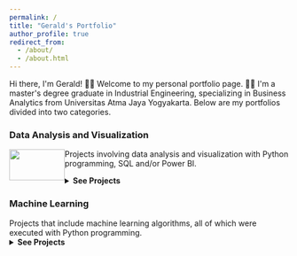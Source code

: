 ```yaml
---
permalink: /
title: "Gerald's Portfolio"
author_profile: true
redirect_from: 
  - /about/
  - /about.html
---
```

Hi there, I'm Gerald! 👋🏻 Welcome to my personal portfolio page. 🙏🏻
I'm a master's degree graduate in Industrial Engineering, specializing in Business Analytics from Universitas Atma Jaya Yogyakarta. Below are my portfolios divided into two categories.<br/>

<h3>Data Analysis and Visualization</h3>
<p>
<img src="https://github.com/geraldsimanullang/Bengaluru-House-Price-Prediction/assets/154493278/748f3f86-a1df-41de-8aa0-6880a7fe4fbe" alt="" style="float:left;width:100px;height:56px;">
Projects involving data analysis and visualization with Python programming, SQL and/or Power BI.  
</p>



<details><summary><b>See Projects</b></summary> 
<ul>
  <li><a href="https://geraldsimanullang.github.io/portfolio/portfolio-3-Data-Analysis-and-Visualization-of-Pizza-Sales-SQL-PowerBI/" target="_blank">Data Analysis and Visualization of Pizza Sales</a><br/>
    Tools: SQL Server Management Studio (SMSS) + Power BI <br/>
    SMSS was utilized for data storage and analysis to accurately determine the values related to the Pizza Sales Dataset problem statement. Subsequently, Power BI was employed to construct a visualization model.
  </li>

  <li><a href="https://geraldsimanullang.github.io/portfolio/portfolio-1-Visualization-and-Analysis-of-an-Online-Retail-Invoices-Dataset/" target="_blank">Visualization and Analysis of an Online Retail Invoices Dataset</a><br/>
  Tool: Jupyter Notebook  <br/>
  Conducted Exploratory Data Analysis by visualizing sales data to extract insights into store performance, identify top-selling     products, and understand customer segmentation. This project was implemented using Python programming and involved the use of several libraries, including Pandas, NumPy, Matplotlib, and Seaborn.
  </li>
</ul>
</details>

<h3>Machine Learning</h3>
Projects that include machine learning algorithms, all of which were executed with Python programming.

<details><summary><b>See Projects</b></summary>
  <ul>
    <li></li>
    <li><a href="https://geraldsimanullang.github.io/portfolio/portfolio-2-Image-classification-of-rock-paper-scissors-hand-shaped-pictures/" target="_blank">Image Classification of Rock-paper-scissors Hand-shaped Pictures</a><br/>
    Tool: Google Colab<br/>
    Built a Convolutional Neural Network (CNN) machine learning model with an accuracy >96% for classifying images of rock-paper-scissors hand-shaped pictures using the TensorFlow and Keras libraries      
    </li>
  </ul>
</details>
